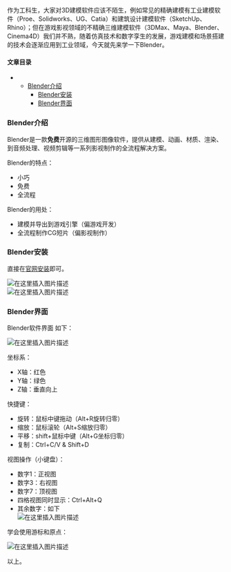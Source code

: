 






作为工科生，大家对3D建模软件应该不陌生，例如常见的精确建模有工业建模软件（Proe、Solidworks、UG、Catia）和建筑设计建模软件（SketchUp、Rhino）；但在游戏影视领域的不精确三维建模软件（3DMax、Maya、Blender、Cinema4D）我们并不熟，随着仿真技术和数字孪生的发展，游戏建模和场景搭建的技术会逐渐应用到工业领域，今天就先来学一下Blender。




#### 文章目录


* + [Blender介绍](#Blender_3)
	+ [Blender安装](#Blender_15)
	+ [Blender界面](#Blender_20)




### Blender介绍


Blender是一款**免费**开源的三维图形图像软件，提供从建模、动画、材质、渲染、到音频处理、视频剪辑等一系列影视制作的全流程解决方案。


Blender的特点：


* 小巧
* 免费
* 全流程


Blender的用处：


* 建模并导出到游戏引擎（偏游戏开发）
* 全流程制作CG短片（偏影视制作）


### Blender安装


直接在[官网安装](https://www.blender.org/download/)即可。


![在这里插入图片描述](https://img-blog.csdnimg.cn/b96901edea614d2c849b3b2a1d9c0ef5.png)  
 ![在这里插入图片描述](https://img-blog.csdnimg.cn/64325f29030b40f9b63987a975ad05e8.png)


### Blender界面


Blender软件界面 如下：


![在这里插入图片描述](https://img-blog.csdnimg.cn/191631ebda6741bdbc1ab3e34a1e5a81.png)


坐标系：


* X轴：红色
* Y轴：绿色
* Z轴：垂直向上


快捷键：


* 旋转：鼠标中键拖动（Alt+R旋转归零）
* 缩放：鼠标滚轮（Alt+S缩放归零）
* 平移：shift+鼠标中键（Alt+G坐标归零）
* 复制：Ctrl+C/V & Shift+D


视图操作（小键盘）：


* 数字1：正视图
* 数字3：右视图
* 数字7：顶视图
* 四格视图同时显示：Ctrl+Alt+Q
* 其余数字：如下  
 ![在这里插入图片描述](https://img-blog.csdnimg.cn/1a3c6ae5728e45aa828a93d0e7c352bb.png)


学会使用游标和原点：


![在这里插入图片描述](https://img-blog.csdnimg.cn/10a3defc900641b5bf7d00e5caec9939.png)


以上。





